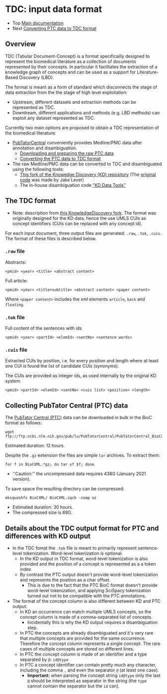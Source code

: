 # TDC: input data format

* Top [Main documentation](..)
* Next [Converting PTC data to TDC format](converting-ptc-data-to-tdc-format)


## Overview

TDC (Tabular Document-Concept)  is a format specificailly designed to represent the biomedical literature as a collection of documents represented by their concepts. In particular it facilitates the extraction of a knowledge graph of concepts and can be used as a support for Literature-Based Discovery (LBD).

The format is meant as a form of standard which disconnects the stage of data extraction from the the stage of high level exploitation:

* Upstream, different datasets and extraction methods can be represented as TDC.
* Downtream, different applications and methods (e.g. LBD methods) can exploit any dataset represented as TDC.

Currently two main options are proposed to obtain a TDC representation of the biomedical literature:

- [PubTatorCentral](https://www.ncbi.nlm.nih.gov/research/pubtator/) conveniently provides Medline/PMC data after annotation and disambiguation.
    - [Downloading and preparing the raw PTC data](#collecting-pubtator-central-PTC-data) 
    - [Converting the PTC data to TDC format](../converting-ptc-data-to-tdc-format)
- The raw Medline/PMC data can be converted to TDC and disambiguated using the following tools:
    - [This fork of the Knowedge Discovery (KD) repository](https://github.com/erwanm/knowledgediscovery) (The [original code](https://github.com/jakelever/knowledgediscovery) was made by Jake Lever)
    - The in-house disambiguation code ["KD Data Tools"](https://github.com/erwanm/kd-data-tools)
  

## The TDC format

* Note: description from [this KnowledgeDiscovery fork](https://github.com/erwanm/knowledgediscovery). The format was originally designed for the KD data, hence the use UMLS CUIs as concept identifiers (CUIs can be replaced with any concept id).

For each input document, three output files are generated: `.raw`, `.tok`, `.cuis`. The format of these files is described below.

### `.raw` file

Abstracts:

```
<pmid> <year> <title> <abstract content>
```

Full article:

```
<pmid> <year> <title+subtitle> <abstract content> <paper content>
```

Where `<paper content>` includes the xml elements `article`, `back` and `floating`.

### `.tok` file

Full content of the sentences with ids

```
<pmid> <year> <partId> <elemId> <sentNo> <sentence words>
```

### `.cuis` file

Extracted CUIs by position, i.e. for every position and length where at least one CUI is found the list of candidate CUIs (synonyms).

The CUIs are provided as integer ids, as used internally by the original KD system.

```
<pmid> <partId> <elemId> <sentNo> <cuis list> <position> <length>
```




## Collecting PubTator Central (PTC) data

The [PubTator Central (PTC)](https://www.ncbi.nlm.nih.gov/research/pubtator/) data can be downloaded in bulk in the BioC format as follows:

```
wget ftp://ftp.ncbi.nlm.nih.gov/pub/lu/PubTatorCentral/PubTatorCentral_BioCXML/*
```

Estimated duration: 12 hours.

Despite the `.gz` extension the files are simple `tar` archives. To extract them:

```
for f in BioCXML.*gz; do tar xf $f; done
```

* ''Caution:'' the uncompressed data requires 438G (January 2021 version).

To save space the resulting directory can be compressed:

```
mksquashfs BioCXML/ BioCXML.sqsh -comp xz
```

* Estimated duration: 30 hours.
* The compressed size is 69G.

## Details about the TDC output format for PTC and differences with KD output

* In the TDC fomat the `.tok` file is meant to primarily represent sentence-level tokenization. Word-level tokenization is optional.
    * In the KD output in TDC format, word-level tokenization is also provided and the position of a concept is represented as a a token index
    * By contrast the PTC output doesn't provide word-level tokenization and represents the position as a char offset.
         * This is due to the fact that the PTC BioC format doesn't provide word-level tokenization, and applying SciSpacy tokenization turned out not to be compatible with the PTC annotations.
* The format of the concept column is also different between KD and PTC output:
    * In KD an occurrence can match multiple UMLS concepts, so the concept column is made of a comma-separated list of concepts.
        * Incidentally this is why the KD output requires a disambiguation step.
    * In PTC the concepts are already disambiguated and it's very rare that multiple concepts are provided for the same occurrence. Therefore the concept column represents a single concept. The rare cases of multiple concepts are stored on different lines.
    * In PTC the concept column is made of an identifier and a type separated by `@`: `id@type`
    * In PTC a concept identifier can contain pretty much any character, including the comma `,` and even the separator `@` (at least one case).
        * **Important:** when parsing the concept string `id@type` only the last `@` should be interpreted as separator in the string (the `type` cannot contain the separator but the `id` can).

